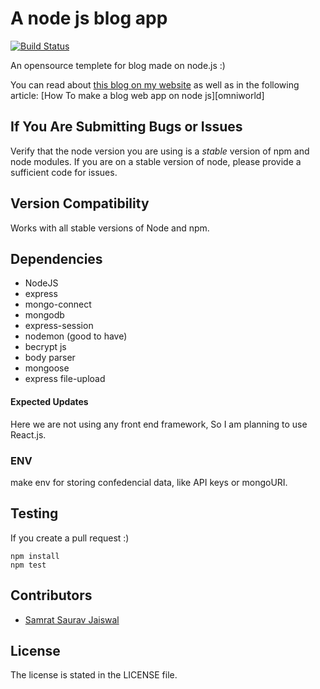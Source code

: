 # A node js blog app
[![Build Status](https://mrjha.online)](https://mrjha.online/projects/node_blog)


An opensource templete for blog made on node.js :)

You can read about [this blog on my website][mrjha] as well as in the following article:
[How To make a blog web app on node js][omniworld]

## If You Are Submitting Bugs or Issues

Verify that the node version you are using is a _stable_ version of npm and node modules.
If you are on a stable version of node, please provide a sufficient code for issues.


## Version Compatibility

Works with all stable versions of Node and npm. 

## Dependencies

* NodeJS
* express
* mongo-connect
* mongodb
* express-session
* nodemon (good to have)
* becrypt js
* body parser
* mongoose
* express file-upload


#### Expected Updates

Here we are not using any front end framework,
So I am planning to use React.js.

### ENV

make env for storing confedencial data, like API keys or mongoURI.

## Testing

If you create a pull request :)

```
npm install
npm test
```

## Contributors

* [Samrat Saurav Jaiswal][samrat]

## License
The license is stated in the LICENSE file.

[mrjha]:https://mrjha.online
[AdityaKumarJha]:https://github.com/AdityaKumarJha
[Samrat]:https://github.com/samratsaurav


